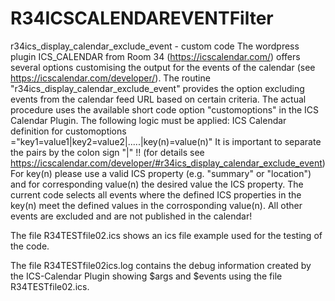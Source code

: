 # R34ICSCALENDAREVENTFilter
r34ics_display_calendar_exclude_event - custom code
The wordpress plugin ICS_CALENDAR from Room 34 (https://icscalendar.com/) offers several options 
customising the output for the events of the calendar (see https://icscalendar.com/developer/). 
The routine "r34ics_display_calendar_exclude_event" provides the option excluding events from the 
calendar feed URL based on certain criteria. 
The actual procedure uses the available short code option "customoptions" in the ICS Calendar Plugin.
The following logic must be applied:
ICS Calendar definition for customoptions ="key1=value1|key2=value2|.....|key(n)=value(n)"
It is important to separate the pairs by the colon sign "|" !! 
(for details see https://icscalendar.com/developer/#r34ics_display_calendar_exclude_event)
For key(n) please use a valid ICS property (e.g. "summary" or "location") and for corresponding value(n) the desired value
the ICS property. The current code selects all events where the defined ICS properties in the key(n) meet 
the defined values in the corrosponding value(n). 
All other events are excluded and are not published in the calendar!

The file R34TESTfile02.ics shows an ics file example used for the testing of the code. 

The file R34TESTfile02ics.log contains the debug information created by the ICS-Calendar Plugin showing $args and $events using the file R34TESTfile02.ics.
